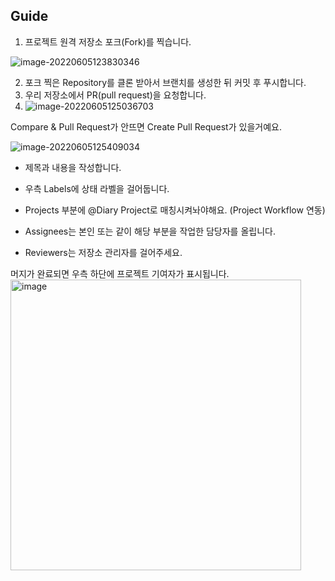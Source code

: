 ## Guide

1. 프로젝트 원격 저장소 포크(Fork)를 찍습니다.

![image-20220605123830346](https://tva1.sinaimg.cn/large/e6c9d24egy1h2x7sinpofj217c0og0vg.jpg)



2. 포크 찍은 Repository를 클론 받아서 브랜치를 생성한 뒤 커밋 후 푸시합니다. 
3. 우리 저장소에서 PR(pull request)을 요청합니다.
4. ![image-20220605125036703](https://tva1.sinaimg.cn/large/e6c9d24egy1h2x853p0bbj21ym0t0422.jpg)

Compare & Pull Request가 안뜨면 Create Pull Request가 있을거예요.

![image-20220605125409034](https://tva1.sinaimg.cn/large/e6c9d24egy1h2x88safjdj21cd0u0whr.jpg)

- 제목과 내용을 작성합니다.

- 우측 Labels에 상태 라벨을 걸어둡니다.

- Projects 부분에 @Diary Project로 매칭시켜놔야해요. (Project Workflow 연동)

- Assignees는 본인 또는 같이 해당 부분을 작업한 담당자를 올립니다.
- Reviewers는 저장소 관리자를 걸어주세요.

머지가 완료되면 우측 하단에 프로젝트 기여자가 표시됩니다.
<img width="465" alt="image" src="https://user-images.githubusercontent.com/68332735/172034492-e6371bfd-3ce5-41e4-8fe0-6d041f692c74.png">
